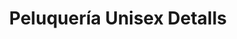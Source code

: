---
title: "Peluquería Unisex Detalls"
url: /huanuco/peluqueria-unisex-detalls/
shop: peluquería
---